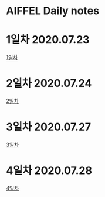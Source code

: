 AIFFEL Daily notes
=========

# 1일차 2020.07.23
[1일차](https://www.notion.so/bluecandle/AIFFEL-1-2020-07-23-28eef6bc4b544ebca6885c0600953460)

# 2일차 2020.07.24
[2일차](https://www.notion.so/bluecandle/AIFFEL-2-2020-07-24-326054b21f794065ac58cd4f70b9ba3f)

# 3일차 2020.07.27
[3일차](https://www.notion.so/bluecandle/AIFFEL-3-2020-07-27-f345447195cc43e6be6b26024cb7549a)

# 4일차 2020.07.28
[4일차](https://www.notion.so/bluecandle/AIFFEL_4-2020-07-28-e6b4be4727cd49608a5fb5fa436c14fa)